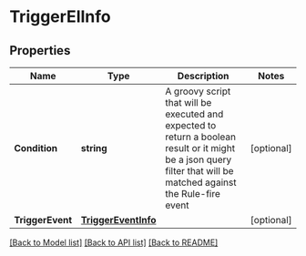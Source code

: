 # TriggerElInfo

## Properties

Name | Type | Description | Notes
------------ | ------------- | ------------- | -------------
**Condition** | **string** | A groovy script that will be executed and expected to return a boolean result or it might be a json query filter that will be matched against the Rule-fire event | [optional] 
**TriggerEvent** | [**TriggerEventInfo**](TriggerEventInfo.md) |  | [optional] 

[[Back to Model list]](../README.md#documentation-for-models) [[Back to API list]](../README.md#documentation-for-api-endpoints) [[Back to README]](../README.md)



